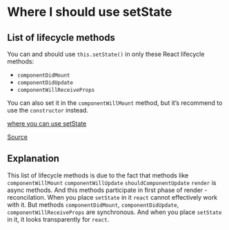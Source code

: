 # Where I should use setState

## List of lifecycle methods

You can and should use `this.setState()` in only these React lifecycle methods:

* `componentDidMount`
* `componentDidUpdate`
* `componentWillReceiveProps`

You can also set it in the `componentWillMount` method, but it’s recommend to use the `constructor` instead.

[where you can use setState](https://github.com/or4/react-advanced/blob/master/src/set-state/where-I-can-use-img.png)

[Source](https://levelup.gitconnected.com/react-cheatsheet-this-setstate-8bc12c5f40f5)

## Explanation

This list of lifecycle methods is due to the fact that methods like `componentWillMount` `componentWillUpdate` `shouldComponentUpdate`  `render` is async methods. And this methods participate in first phase of render - reconcilation. When you place `setState` in it `react` cannot effectively work with it. But methods `componentDidMount`, `componentDidUpdate`, `componentWillReceiveProps` are synchronous. And when you place `setState` in it, it looks transparently for `react`.
